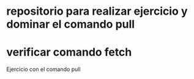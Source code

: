 # repositorio para realizar ejercicio y dominar el comando pull
# verificar comando fetch
Ejercicio con el comando pull
